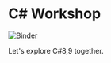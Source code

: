# C# Workshop

[![Binder](https://mybinder.org/badge_logo.svg)](https://mybinder.org/v2/gh/NikiforovAll/csharp_workshop/main)

Let's explore C#8,9 together.
